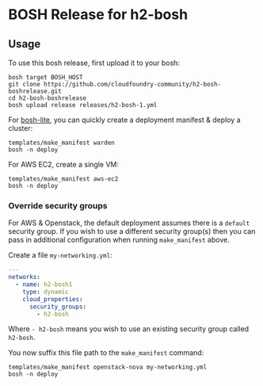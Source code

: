 # BOSH Release for h2-bosh

## Usage

To use this bosh release, first upload it to your bosh:

```
bosh target BOSH_HOST
git clone https://github.com/cloudfoundry-community/h2-bosh-boshrelease.git
cd h2-bosh-boshrelease
bosh upload release releases/h2-bosh-1.yml
```

For [bosh-lite](https://github.com/cloudfoundry/bosh-lite), you can quickly create a deployment manifest & deploy a cluster:

```
templates/make_manifest warden
bosh -n deploy
```

For AWS EC2, create a single VM:

```
templates/make_manifest aws-ec2
bosh -n deploy
```

### Override security groups

For AWS & Openstack, the default deployment assumes there is a `default` security group. If you wish to use a different security group(s) then you can pass in additional configuration when running `make_manifest` above.

Create a file `my-networking.yml`:

``` yaml
---
networks:
  - name: h2-bosh1
    type: dynamic
    cloud_properties:
      security_groups:
        - h2-bosh
```

Where `- h2-bosh` means you wish to use an existing security group called `h2-bosh`.

You now suffix this file path to the `make_manifest` command:

```
templates/make_manifest openstack-nova my-networking.yml
bosh -n deploy
```

